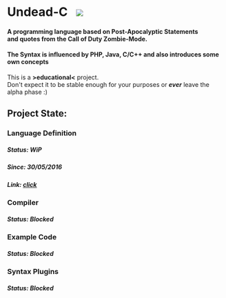# Undead-C &nbsp; ![](http://i.imgur.com/Kld3G3B.png)

#### A programming language based on Post-Apocalyptic Statements <br> and quotes from the Call of Duty Zombie-Mode.

#### The Syntax is influenced by PHP, Java, C/C++ and also introduces some own concepts

This is a **>educational<** project.<br>
Don't expect it to be stable enough for your purposes or ***ever*** leave the alpha phase :)

## Project State:

### Language Definition
##### Status: WiP
##### Since: 30/05/2016
##### Link: [click](https://github.com/sn0w/Undead-C/tree/master/definition)

### Compiler
##### Status: Blocked

### Example Code
##### Status: Blocked

### Syntax Plugins
##### Status: Blocked
